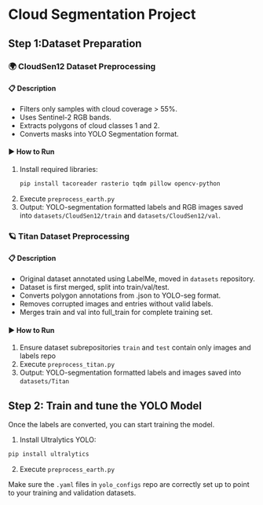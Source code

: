 # Cloud Segmentation Project

## Step 1:Dataset Preparation



### 🌍 CloudSen12 Dataset Preprocessing

#### 📋 Description

- Filters only samples with cloud coverage > 55%.
- Uses Sentinel-2 RGB bands.
- Extracts polygons of cloud classes 1 and 2.
- Converts masks into YOLO Segmentation format.

#### ▶️ How to Run

1. Install required libraries:
   ```bash
   pip install tacoreader rasterio tqdm pillow opencv-python
    ```
2. Execute `preprocess_earth.py`
3. Output:
YOLO-segmentation formatted labels and RGB images saved into `datasets/CloudSen12/train` and `datasets/CloudSen12/val`.

### 🪐 Titan Dataset Preprocessing

#### 📋 Description

- Original dataset annotated using LabelMe, moved in `datasets` repository.
- Dataset is first merged, split into train/val/test.
- Converts polygon annotations from .json to YOLO-seg format.
- Removes corrupted images and entries without valid labels.
- Merges train and val into full_train for complete training set.

#### ▶️ How to Run

1. Ensure dataset subrepositories `train` and `test` contain only images and labels repo
2. Execute `preprocess_titan.py`
3. Output: YOLO-segmentation formatted labels and images saved into `datasets/Titan`

## Step 2: Train and tune the YOLO Model
Once the labels are converted, you can start training the model.

1. Install Ultralytics YOLO:
```bash
pip install ultralytics
```
2. Execute `preprocess_earth.py`

Make sure the `.yaml` files in `yolo_configs` repo are correctly set up to point to your training and validation datasets.

